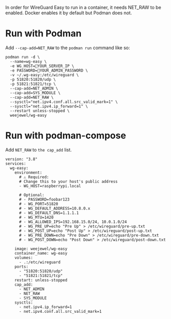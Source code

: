 In order for WireGuard Easy to run in a container, it needs NET_RAW to be enabled. Docker enables it by default but Podman does not.

# Run with Podman
Add `--cap-add=NET_RAW` to the `podman run` command like so:
```
podman run -d \
  --name=wg-easy \
  -e WG_HOST=🚨YOUR_SERVER_IP \
  -e PASSWORD=🚨YOUR_ADMIN_PASSWORD \
  -v ~/.wg-easy:/etc/wireguard \
  -p 51820:51820/udp \
  -p 51821:51821/tcp \
  --cap-add=NET_ADMIN \
  --cap-add=SYS_MODULE \
  --cap-add=NET_RAW \
  --sysctl="net.ipv4.conf.all.src_valid_mark=1" \
  --sysctl="net.ipv4.ip_forward=1" \
  --restart unless-stopped \
  weejewel/wg-easy
```

# Run with podman-compose
Add `NET_RAW` to `the cap_add` list.

```
version: "3.8"
services:
  wg-easy:
    environment:
      # ⚠️ Required:
      # Change this to your host's public address
      - WG_HOST=raspberrypi.local

      # Optional:
      # - PASSWORD=foobar123
      # - WG_PORT=51820
      # - WG_DEFAULT_ADDRESS=10.8.0.x
      # - WG_DEFAULT_DNS=1.1.1.1
      # - WG_MTU=1420
      # - WG_ALLOWED_IPS=192.168.15.0/24, 10.0.1.0/24
      # - WG_PRE_UP=echo "Pre Up" > /etc/wireguard/pre-up.txt
      # - WG_POST_UP=echo "Post Up" > /etc/wireguard/post-up.txt
      # - WG_PRE_DOWN=echo "Pre Down" > /etc/wireguard/pre-down.txt
      # - WG_POST_DOWN=echo "Post Down" > /etc/wireguard/post-down.txt
      
    image: weejewel/wg-easy
    container_name: wg-easy
    volumes:
      - .:/etc/wireguard
    ports:
      - "51820:51820/udp"
      - "51821:51821/tcp"
    restart: unless-stopped
    cap_add:
      - NET_ADMIN
      - NET_RAW
      - SYS_MODULE
    sysctls:
      - net.ipv4.ip_forward=1
      - net.ipv4.conf.all.src_valid_mark=1

```
